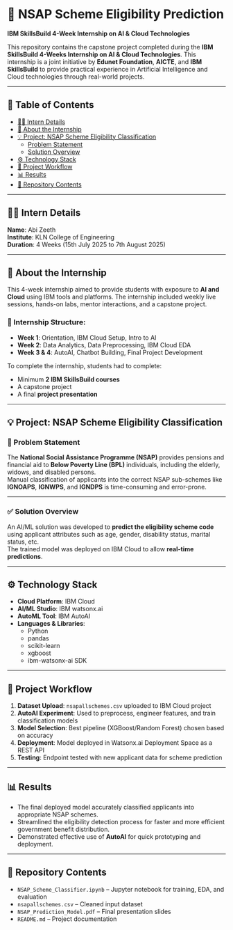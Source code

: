 # 🧠 NSAP Scheme Eligibility Prediction  
**IBM SkillsBuild 4-Week Internship on AI & Cloud Technologies**  

This repository contains the capstone project completed during the **IBM SkillsBuild 4-Weeks Internship on AI & Cloud Technologies**. This internship is a joint initiative by **Edunet Foundation**, **AICTE**, and **IBM SkillsBuild** to provide practical experience in Artificial Intelligence and Cloud technologies through real-world projects.

---

## 📝 Table of Contents  
- [👨‍💻 Intern Details](#intern-details)  
- [📖 About the Internship](#about-the-internship)  
- [💡 Project: NSAP Scheme Eligibility Classification](#project-nsap-scheme-eligibility-classification)  
  - [Problem Statement](#problem-statement)  
  - [Solution Overview](#solution-overview)  
- [⚙️ Technology Stack](#️technology-stack)  
- [🚀 Project Workflow](#project-workflow)  
- [📊 Results](#results)  
- [📁 Repository Contents](#repository-contents)  

---

## 👨‍💻 Intern Details  
**Name**: Abi Zeeth  
**Institute**: KLN College of Engineering  
**Duration**: 4 Weeks (15th July 2025 to 7th August 2025)  

---

## 📖 About the Internship  
This 4-week internship aimed to provide students with exposure to **AI and Cloud** using IBM tools and platforms. The internship included weekly live sessions, hands-on labs, mentor interactions, and a capstone project.

### 📆 Internship Structure:
- **Week 1**: Orientation, IBM Cloud Setup, Intro to AI  
- **Week 2**: Data Analytics, Data Preprocessing, IBM Cloud EDA  
- **Week 3 & 4**: AutoAI, Chatbot Building, Final Project Development  

To complete the internship, students had to complete:
- Minimum **2 IBM SkillsBuild courses**  
- A capstone project  
- A final **project presentation**

---

## 💡 Project: NSAP Scheme Eligibility Classification  

### 🎯 Problem Statement  
The **National Social Assistance Programme (NSAP)** provides pensions and financial aid to **Below Poverty Line (BPL)** individuals, including the elderly, widows, and disabled persons.  
Manual classification of applicants into the correct NSAP sub-schemes like **IGNOAPS**, **IGNWPS**, and **IGNDPS** is time-consuming and error-prone.

---

### ✅ Solution Overview  
An AI/ML solution was developed to **predict the eligibility scheme code** using applicant attributes such as age, gender, disability status, marital status, etc.  
The trained model was deployed on IBM Cloud to allow **real-time predictions**.

---

## ⚙️ Technology Stack  
- **Cloud Platform**: IBM Cloud  
- **AI/ML Studio**: IBM watsonx.ai  
- **AutoML Tool**: IBM AutoAI  
- **Languages & Libraries**:  
  - Python  
  - pandas  
  - scikit-learn  
  - xgboost  
  - ibm-watsonx-ai SDK  

---

## 🚀 Project Workflow  
1. **Dataset Upload**: `nsapallschemes.csv` uploaded to IBM Cloud project  
2. **AutoAI Experiment**: Used to preprocess, engineer features, and train classification models  
3. **Model Selection**: Best pipeline (XGBoost/Random Forest) chosen based on accuracy  
4. **Deployment**: Model deployed in Watsonx.ai Deployment Space as a REST API  
5. **Testing**: Endpoint tested with new applicant data for scheme prediction  

---

## 📊 Results  
- The final deployed model accurately classified applicants into appropriate NSAP schemes.  
- Streamlined the eligibility detection process for faster and more efficient government benefit distribution.  
- Demonstrated effective use of **AutoAI** for quick prototyping and deployment.

---

## 📁 Repository Contents  
- `NSAP_Scheme_Classifier.ipynb` – Jupyter notebook for training, EDA, and evaluation  
- `nsapallschemes.csv` – Cleaned input dataset  
- `NSAP_Prediction_Model.pdf` – Final presentation slides  
- `README.md` – Project documentation